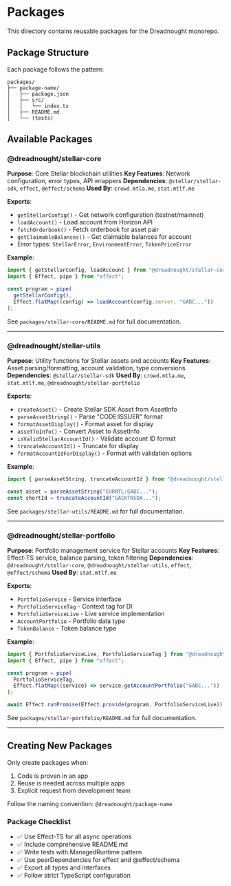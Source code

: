 # Packages

This directory contains reusable packages for the Dreadnought monorepo.

## Package Structure

Each package follows the pattern:
```
packages/
├── package-name/
│   ├── package.json
│   ├── src/
│   │   └── index.ts
│   ├── README.md
│   └── (tests)
```

## Available Packages

### @dreadnought/stellar-core

**Purpose**: Core Stellar blockchain utilities
**Key Features**: Network configuration, error types, API wrappers
**Dependencies**: `@stellar/stellar-sdk`, `effect`, `@effect/schema`
**Used By**: `crowd.mtla.me`, `stat.mtlf.me`

**Exports**:
- `getStellarConfig()` - Get network configuration (testnet/mainnet)
- `loadAccount()` - Load account from Horizon API
- `fetchOrderbook()` - Fetch orderbook for asset pair
- `getClaimableBalances()` - Get claimable balances for account
- Error types: `StellarError`, `EnvironmentError`, `TokenPriceError`

**Example**:
```typescript
import { getStellarConfig, loadAccount } from "@dreadnought/stellar-core";
import { Effect, pipe } from "effect";

const program = pipe(
  getStellarConfig(),
  Effect.flatMap((config) => loadAccount(config.server, "GABC..."))
);
```

See `packages/stellar-core/README.md` for full documentation.

---

### @dreadnought/stellar-utils

**Purpose**: Utility functions for Stellar assets and accounts
**Key Features**: Asset parsing/formatting, account validation, type conversions
**Dependencies**: `@stellar/stellar-sdk`
**Used By**: `crowd.mtla.me`, `stat.mtlf.me`, `@dreadnought/stellar-portfolio`

**Exports**:
- `createAsset()` - Create Stellar SDK Asset from AssetInfo
- `parseAssetString()` - Parse "CODE:ISSUER" format
- `formatAssetDisplay()` - Format asset for display
- `assetToInfo()` - Convert Asset to AssetInfo
- `isValidStellarAccountId()` - Validate account ID format
- `truncateAccountId()` - Truncate for display
- `formatAccountIdForDisplay()` - Format with validation options

**Example**:
```typescript
import { parseAssetString, truncateAccountId } from "@dreadnought/stellar-utils";

const asset = parseAssetString("EURMTL:GABC...");
const shortId = truncateAccountId("GACKTN5DA...");
```

See `packages/stellar-utils/README.md` for full documentation.

---

### @dreadnought/stellar-portfolio

**Purpose**: Portfolio management service for Stellar accounts
**Key Features**: Effect-TS service, balance parsing, token filtering
**Dependencies**: `@dreadnought/stellar-core`, `@dreadnought/stellar-utils`, `effect`, `@effect/schema`
**Used By**: `stat.mtlf.me`

**Exports**:
- `PortfolioService` - Service interface
- `PortfolioServiceTag` - Context tag for DI
- `PortfolioServiceLive` - Live service implementation
- `AccountPortfolio` - Portfolio data type
- `TokenBalance` - Token balance type

**Example**:
```typescript
import { PortfolioServiceLive, PortfolioServiceTag } from "@dreadnought/stellar-portfolio";
import { Effect, pipe } from "effect";

const program = pipe(
  PortfolioServiceTag,
  Effect.flatMap((service) => service.getAccountPortfolio("GABC..."))
);

await Effect.runPromise(Effect.provide(program, PortfolioServiceLive));
```

See `packages/stellar-portfolio/README.md` for full documentation.

---

## Creating New Packages

Only create packages when:
1. Code is proven in an app
2. Reuse is needed across multiple apps
3. Explicit request from development team

Follow the naming convention: `@dreadnought/package-name`

### Package Checklist

- ✅ Use Effect-TS for all async operations
- ✅ Include comprehensive README.md
- ✅ Write tests with ManagedRuntime pattern
- ✅ Use peerDependencies for effect and @effect/schema
- ✅ Export all types and interfaces
- ✅ Follow strict TypeScript configuration